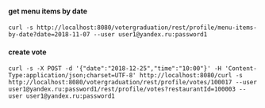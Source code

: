#### get menu items by date
`curl -s http://localhost:8080/votergraduation/rest/profile/menu-items-by-date?date=2018-11-07 --user user1@yandex.ru:password1`

#### create vote
`curl -s -X POST -d '{"date":"2018-12-25","time":"10:00"}' -H 'Content-Type:application/json;charset=UTF-8' http://localhost:8080/curl -s http://localhost:8080/votergraduation/rest/profile/votes/100017 --user user1@yandex.ru:password1/rest/profile/votes?restaurantId=100003 --user user1@yandex.ru:password1`
